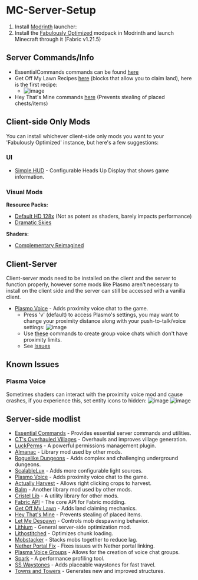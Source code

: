# MC-Server-Setup
1. Install [Modrinth](https://modrinth.com/app) launcher:
2. Install the [Fabulously Optimized](https://modrinth.com/modpack/fabulously-optimized?version=1.21.5#download) modpack
in Modrinth and launch Minecraft through it (Fabric v1.21.5)
## Server Commands/Info
- EssentialCommands commands can be found [here](https://github.com/John-Paul-R/Essential-Commands/wiki/List-of-Commands-&-Permissions)
- Get Off My Lawn Recipes [here](https://github.com/Patbox/get-off-my-lawn-reserved/blob/1.21.5/recipes.md) (blocks that allow you to claim land), here is the first recipe:
  - ![image](https://github.com/user-attachments/assets/4f889253-2d2d-4dce-9a5f-518e651bd588)
- Hey That's Mine commands [here](https://github.com/QuiltServerTools/HeyThatsMine?tab=readme-ov-file#using-htm) (Prevents stealing of placed chests/items)

## Client-side Only Mods
You can install whichever client-side only mods you want to your 'Fabulously Optimized' instance, but here's a few suggestions:
### UI
- [Simple HUD](https://modrinth.com/mod/simplehud) - Configurable Heads Up Display that shows game information.
### Visual Mods
**Resource Packs:**
- [Default HD 128x](https://modrinth.com/resourcepack/default-hd-128x/versions) (Not as potent as shaders, barely impacts performance)
- [Dramatic Skies](https://modrinth.com/resourcepack/dramatic-skys)

**Shaders:**
- [Complementary Reimagined](https://modrinth.com/shader/complementary-reimagined)
## Client-Server
Client-server mods need to be installed on the client and the server to function properly, however some mods like Plasmo aren't necessary to install on the client side and the server can still be accessed with a vanilla client.
- [Plasmo Voice](https://modrinth.com/plugin/plasmo-voice?version=1.21.5&loader=fabric) - Adds proximity voice chat to the game.
  - Press 'v' (default) to access Plasmo's settings, you may want to change your proximity distance along with your push-to-talk/voice settings:
![image](https://github.com/user-attachments/assets/54d8b8cb-e8ee-4ea9-8d6c-0e880b2faf8f)
  - Use [these](https://github.com/plasmoapp/pv-addon-groups?tab=readme-ov-file#commands) commands to create group voice chats which don't have proximity limits.
  - See [Issues](https://github.com/chowe99/MC-Server-Setup/edit/main/README.md#server-side-modlist)
## Known Issues
### Plasma Voice
Sometimes shaders can interact with the proximity voice mod and cause crashes, if you experience this, set entity icons to hidden:
![image](https://github.com/user-attachments/assets/25bad257-a7a7-4180-bee2-ff145eb6c097)
![image](https://github.com/user-attachments/assets/adf6eb6d-b062-494a-a08d-9db5acd8ab1b)
## Server-side modlist

- [Essential Commands](https://github.com/John-Paul-R/Essential-Commands/) - Provides essential server commands and utilities.
- [CT's Overhauled Villages](https://modrinth.com/mod/ct-overhaul-village) - Overhauls and improves village generation.
- [LuckPerms](https://modrinth.com/plugin/luckperms) - A powerful permissions management plugin.
- [Almanac](https://modrinth.com/mod/almanac) - Library mod used by other mods.
- [Roguelike Dungeons](https://modrinth.com/mod/roguelikedungeons) - Adds complex and challenging underground dungeons.
- [ScalableLux](https://modrinth.com/mod/scalablelux) - Adds more configurable light sources.
- [Plasmo Voice](https://modrinth.com/plugin/plasmo-voice) - Adds proximity voice chat to the game.
- [Actually Harvest](https://modrinth.com/mod/actually-harvest) - Allows right clicking crops to harvest.
- [Balm](https://modrinth.com/mod/balm) - Another library mod used by other mods.
- [Cristel Lib](https://modrinth.com/mod/cristel-l55) - A utility library for other mods.
- [Fabric API](https://modrinth.com/mod/fabric-api) - The core API for Fabric modding.
- [Get Off My Lawn](https://modrinth.com/mod/goml-reserved) - Adds land claiming mechanics.
- [Hey That's Mine](https://modrinth.com/mod/htm) - Prevents stealing of placed items.
- [Let Me Despawn](https://modrinth.com/plugin/lmd) - Controls mob despawning behavior.
- [Lithium](https://modrinth.com/mod/lithium) - General server-side optimization mod.
- [Lithostitched](https://modrinth.com/mod/lithostitched) - Optimizes chunk loading.
- [Mobstacker](https://modrinth.com/mod/mobstacker) - Stacks mobs together to reduce lag.
- [Nether Portal Fix](https://modrinth.com/mod/netherportalfix) - Fixes issues with Nether portal linking.
- [Plasma Voice Groups](https://modrinth.com/plugin/pv-addon-groups) - Allows for the creation of voice chat groups.
- [Spark](https://modrinth.com/mod/spark) - A performance profiling tool.
- [SS Waystones](https://modrinth.com/mod/sswaystones) - Adds placeable waystones for fast travel.
- [Towns and Towers](https://modrinth.com/mod/towns-and-towers) - Generates new and improved structures.
